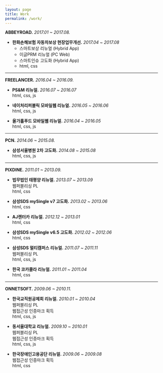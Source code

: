 ```yaml
---
layout: page
title: Work
permalink: /work/
---
```



**ABBEYROAD.** _2017.01 ~ 2017.08._

- **한화손해보험 자동차보상 현장업무개선.** _2017.04 ~ 2017.08_
  <br>
  - 스마트보상 리뉴얼 (Hybrid App)<br>
  - 이글PRM 리뉴얼 (PC Web)<br>
  - 스마트인슈 고도화 (Hybrid App)<br>
  - html, css<br>

- - -


**FREELANCER.** _2016.04 ~ 2016.09._

- **PS&M 리뉴얼.**  _2016.07 ~ 2016.07_
  <br>
  html, css, js

- **네이처리퍼블릭 모바일웹 리뉴얼.**  _2016.05 ~ 2016.06_
  <br>
  html, css, js

- **올가홀푸드 모바일웹 리뉴얼.**  _2016.04 ~ 2016.05_
  <br>
  html, css, js


- - -


**PCN.** _2014.06 ~ 2015.08._

- **삼성서울병원 2차 고도화.**  _2014.08  ~ 2015.08_
  <br>
  html, css, js


- - -


**PIXDINE.** _2011.01 ~ 2013.09._

- **법무법인 태평양 리뉴얼.** _2013.07 ~ 2013.09_
  <br>
  웹퍼블리싱 PL<br>
  html, css<br>

- **삼성SDS mySingle v7 고도화.**  _2013.02 ~ 2013.06_
  <br>
  html, css<br>

- **AJ렌터카 리뉴얼.**  _2012.12 ~ 2013.01_
  <br>
  html, css<br>

- **삼성SDS mySingle v6.5 고도화.**  _2012.02 ~ 2012.06_
  <br>
  html, css<br>

- **삼성SDS 멀티캠퍼스 리뉴얼.**  _2011.07 ~ 2011.11_
  <br>
  웹퍼블리싱 PL<br>
  html, css, js<br>

- **한국 코카콜라 리뉴얼.**  _2011.01 ~ 2011.04_
  <br>
  html, css<br>


- - -


**ONNETSOFT.** _2009.06 ~ 2010.11._

- **한국교직원공제회 리뉴얼.**  _2010.01 ~ 2010.04_
  <br>
  웹퍼블리싱 PL<br>
  웹접근성 인증마크 획득<br>
  html, css, js<br>

- **동서울대학교 리뉴얼.**  _2009.10 ~ 2010.01_
  <br>
  웹퍼블리싱 PL<br>
  웹접근성 인증마크 획득<br>
  html, css, js<br>

- **한국장애인고용공단 리뉴얼.**  _2009.06 ~ 2009.08_
  <br>
  웹접근성 인증마크 획득<br>
  html, css<br>
